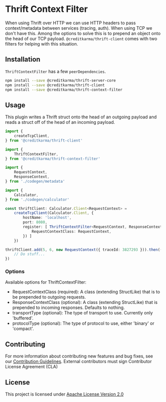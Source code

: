 # Thrift Context Filter

When using Thrift over HTTP we can use HTTP headers to pass context/metadata between services (tracing, auth). When using TCP we don't have this. Among the options to solve this is to prepend an object onto the head of our TCP payload. `@creditkarma/thrift-client` comes with two filters for helping with this situation.

## Installation

`ThriftContextFilter` has a few `peerDependencies`.

```sh
npm install --save @creditkarma/thrift-server-core
npm install --save @creditkarma/thrift-client
npm install --save @creditkarma/thrift-context-filter
```

## Usage

This plugin writes a Thrift struct onto the head of an outgoing payload and reads a struct off of the head of an incoming payload.

```typescript
import {
    createTcpClient,
} from '@creditkarma/thrift-client'

import {
    ThriftContextFilter,
} from '@creditkarma/thrift-context-filter'

import {
    RequestContext,
    ResponseContext,
} from './codegen/metadata'

import {
    Calculator,
} from './codegen/calculator'

const thriftClient: Calculator.Client<RequestContext> =
    createTcpClient(Calculator.Client, {
        hostName: 'localhost',
        port: 8080,
        register: [ ThriftContextFilter<RequestContext, ResponseContext>({
            RequestContextClass: RequestContext,
        }) ]
    })

thriftClient.add(5, 6, new RequestContext({ traceId: 3827293 })).then((response: number) => {
    // Do stuff...
})
```

### Options

Available options for ThriftContextFilter:

* RequestContextClass (required): A class (extending StructLike) that is to be prepended to outgoing requests.
* ResponseContextClass (optional): A class (extending StructLike) that is prepended to incoming responses. Defaults to nothing.
* transportType (optional): The type of transport to use. Currently only 'buffered'.
* protocolType (optional): The type of protocol to use, either 'binary' or 'compact'.

## Contributing

For more information about contributing new features and bug fixes, see our [Contribution Guidelines](../../CONTRIBUTING.md).
External contributors must sign Contributor License Agreement (CLA)

## License

This project is licensed under [Apache License Version 2.0](./LICENSE)
